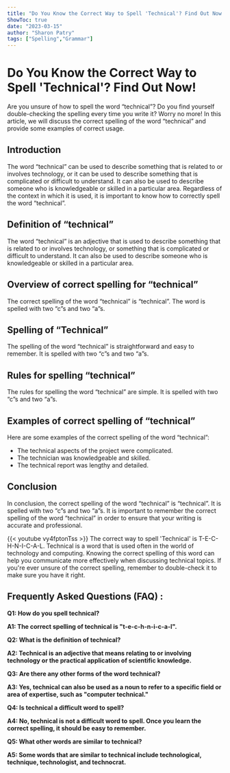 ```yaml
---
title: "Do You Know the Correct Way to Spell 'Technical'? Find Out Now!"
ShowToc: true 
date: "2023-03-15"
author: "Sharon Patry" 
tags: ["Spelling","Grammar"]
---
```

# Do You Know the Correct Way to Spell 'Technical'? Find Out Now!

Are you unsure of how to spell the word “technical”? Do you find yourself double-checking the spelling every time you write it? Worry no more! In this article, we will discuss the correct spelling of the word “technical” and provide some examples of correct usage.

## Introduction

The word “technical” can be used to describe something that is related to or involves technology, or it can be used to describe something that is complicated or difficult to understand. It can also be used to describe someone who is knowledgeable or skilled in a particular area. Regardless of the context in which it is used, it is important to know how to correctly spell the word “technical”.

## Definition of “technical”

The word “technical” is an adjective that is used to describe something that is related to or involves technology, or something that is complicated or difficult to understand. It can also be used to describe someone who is knowledgeable or skilled in a particular area.

## Overview of correct spelling for “technical”

The correct spelling of the word “technical” is “technical”. The word is spelled with two “c”s and two “a”s.

## Spelling of “Technical”

The spelling of the word “technical” is straightforward and easy to remember. It is spelled with two “c”s and two “a”s.

## Rules for spelling “technical”

The rules for spelling the word “technical” are simple. It is spelled with two “c”s and two “a”s.

## Examples of correct spelling of “technical”

Here are some examples of the correct spelling of the word “technical”:

- The technical aspects of the project were complicated.
- The technician was knowledgeable and skilled.
- The technical report was lengthy and detailed.

## Conclusion

In conclusion, the correct spelling of the word “technical” is “technical”. It is spelled with two “c”s and two “a”s. It is important to remember the correct spelling of the word “technical” in order to ensure that your writing is accurate and professional.

{{< youtube vy4fptonTss >}} 
The correct way to spell 'Technical' is T-E-C-H-N-I-C-A-L. Technical is a word that is used often in the world of technology and computing. Knowing the correct spelling of this word can help you communicate more effectively when discussing technical topics. If you're ever unsure of the correct spelling, remember to double-check it to make sure you have it right.

## Frequently Asked Questions (FAQ) :
**Q1: How do you spell technical?**

**A1: The correct spelling of technical is "t-e-c-h-n-i-c-a-l".**

**Q2: What is the definition of technical?**

**A2: Technical is an adjective that means relating to or involving technology or the practical application of scientific knowledge.**

**Q3: Are there any other forms of the word technical?**

**A3: Yes, technical can also be used as a noun to refer to a specific field or area of expertise, such as "computer technical."**

**Q4: Is technical a difficult word to spell?**

**A4: No, technical is not a difficult word to spell. Once you learn the correct spelling, it should be easy to remember.**

**Q5: What other words are similar to technical?**

**A5: Some words that are similar to technical include technological, technique, technologist, and technocrat.**





